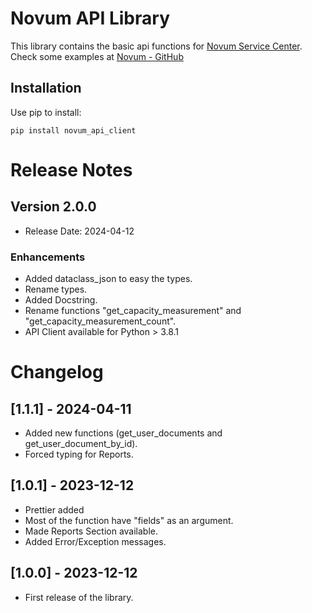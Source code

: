 

# Novum API Library

This library contains the basic api functions for [Novum Service Center](https://novum-batteries.com). 
Check some examples at [Novum - GitHub](https://github.com/novum-engineering/novum-cloud-api-examples)


## Installation

Use pip to install:

```shell
pip install novum_api_client
```


# Release Notes

## Version 2.0.0
- Release Date: 2024-04-12

### Enhancements
- Added dataclass_json to easy the types.
- Rename types.
- Added Docstring.
- Rename functions "get_capacity_measurement" and "get_capacity_measurement_count".
- API Client available for Python > 3.8.1


# Changelog

## [1.1.1] - 2024-04-11
- Added new functions (get_user_documents and get_user_document_by_id).
- Forced typing for Reports.


## [1.0.1] - 2023-12-12
- Prettier added
- Most of the function have "fields" as an argument.
- Made Reports Section available. 
- Added Error/Exception messages.


## [1.0.0] - 2023-12-12
- First release of the library.